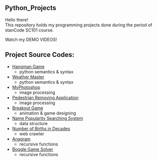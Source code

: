 ## Python_Projects
Hello there!\
This repository holds my programming projects done during the period of stanCode SC101 course.

Watch my DEMO VIDEOS!

## Project Source Codes:
* [Hangman Game](https://github.com/kkaitch/Python_Projects/blob/main/Python%20Projects/Hangman/hangman.py)
  * python semantics & syntax
* [Weather Master](https://github.com/kkaitch/Python_Projects/blob/main/Python%20Projects/Weather%20Master/weather_master.py)
  * python semantics & syntax
* [MyPhotoshop](https://github.com/kkaitch/Python_Projects/blob/main/Python%20Projects/My%20Photoshop/best_photoshop_award.py)
  * image processing
* [Pedestrian Removing Application](https://github.com/kkaitch/Python_Projects/blob/main/Python%20Projects/stanCodoshop/stanCodoshop.py)
  * image processing
* [Breakout Game](https://github.com/kkaitch/Python_Projects/blob/main/Python%20Projects/Breakout/breakout.py)
  * animation & game designing
* [Name Popularity Searching System](https://github.com/kkaitch/Python_Projects/blob/main/Python%20Projects/Baby%20Names/babygraphics.py)
  * data structure
* [Number of Births in Decades](https://github.com/kkaitch/Python_Projects/blob/main/Python%20Projects/Baby%20Names/webcrawler.py)
  * web crawler
* [Anagram](https://github.com/kkaitch/Python_Projects/blob/main/Python%20Projects/Anagram/anagram.py)
  * recursive functions
* [Boggle Game Solver](https://github.com/kkaitch/Python_Projects/blob/main/Python%20Projects/Boggle/boggle.py)
  * recursive functions
